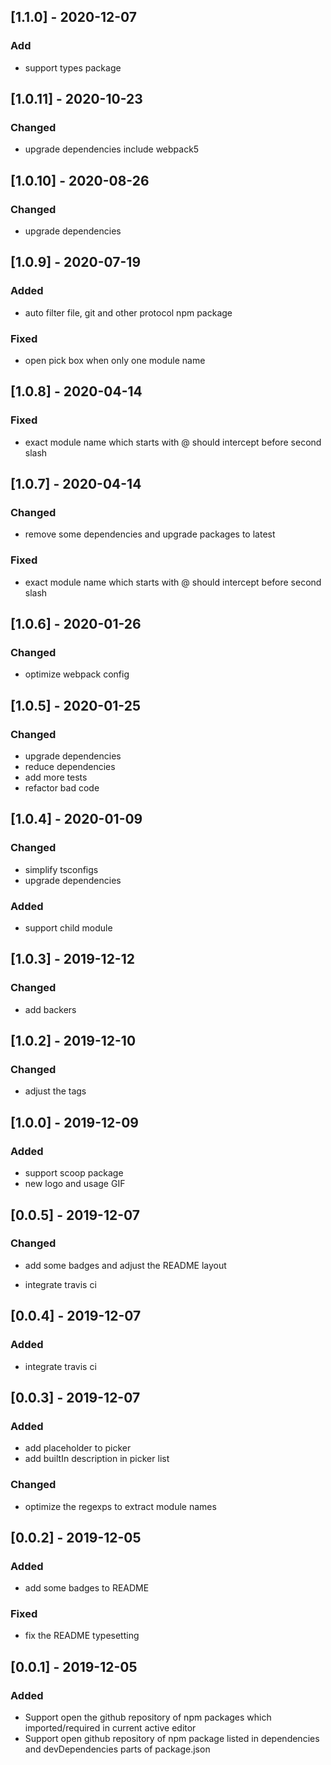 ## [1.1.0] - 2020-12-07

### Add

- support types package

## [1.0.11] - 2020-10-23

### Changed

- upgrade dependencies include webpack5

## [1.0.10] - 2020-08-26

### Changed

- upgrade dependencies

## [1.0.9] - 2020-07-19

### Added

- auto filter file, git and other protocol npm package

### Fixed

- open pick box when only one module name

## [1.0.8] - 2020-04-14

### Fixed

- exact module name which starts with @ should intercept before second slash

## [1.0.7] - 2020-04-14

### Changed

- remove some dependencies and upgrade packages to latest

### Fixed

- exact module name which starts with @ should intercept before second slash

## [1.0.6] - 2020-01-26

### Changed

- optimize webpack config

## [1.0.5] - 2020-01-25

### Changed

- upgrade dependencies
- reduce dependencies
- add more tests
- refactor bad code

## [1.0.4] - 2020-01-09

### Changed

- simplify tsconfigs
- upgrade dependencies

### Added

- support child module

## [1.0.3] - 2019-12-12

### Changed

- add backers

## [1.0.2] - 2019-12-10

### Changed

- adjust the tags

## [1.0.0] - 2019-12-09

### Added

- support scoop package
- new logo and usage GIF

## [0.0.5] - 2019-12-07

### Changed

- add some badges and adjust the README layout

- integrate travis ci

## [0.0.4] - 2019-12-07

### Added

- integrate travis ci

## [0.0.3] - 2019-12-07

### Added

- add placeholder to picker
- add builtIn description in picker list

### Changed

- optimize the regexps to extract module names

## [0.0.2] - 2019-12-05

### Added

- add some badges to README

### Fixed

- fix the README typesetting

## [0.0.1] - 2019-12-05

### Added

- Support open the github repository of npm packages which imported/required in current active editor
- Support open github repository of npm package listed in dependencies and devDependencies parts of package.json
